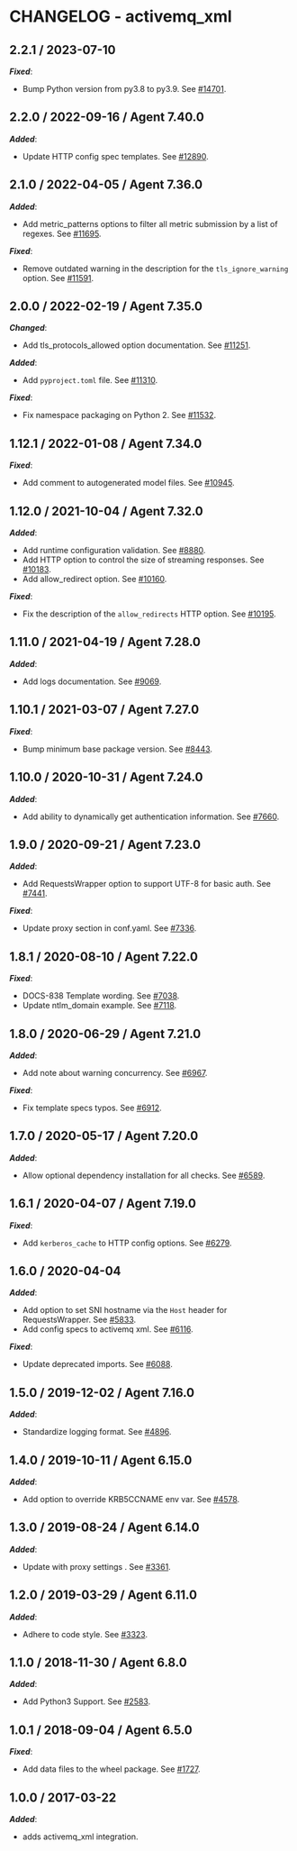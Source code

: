 # CHANGELOG - activemq_xml

## 2.2.1 / 2023-07-10

***Fixed***:

* Bump Python version from py3.8 to py3.9. See [#14701](https://github.com/DataDog/integrations-core/pull/14701).

## 2.2.0 / 2022-09-16 / Agent 7.40.0

***Added***:

* Update HTTP config spec templates. See [#12890](https://github.com/DataDog/integrations-core/pull/12890).

## 2.1.0 / 2022-04-05 / Agent 7.36.0

***Added***:

* Add metric_patterns options to filter all metric submission by a list of regexes. See [#11695](https://github.com/DataDog/integrations-core/pull/11695).

***Fixed***:

* Remove outdated warning in the description for the `tls_ignore_warning` option. See [#11591](https://github.com/DataDog/integrations-core/pull/11591).

## 2.0.0 / 2022-02-19 / Agent 7.35.0

***Changed***:

* Add tls_protocols_allowed option documentation. See [#11251](https://github.com/DataDog/integrations-core/pull/11251).

***Added***:

* Add `pyproject.toml` file. See [#11310](https://github.com/DataDog/integrations-core/pull/11310).

***Fixed***:

* Fix namespace packaging on Python 2. See [#11532](https://github.com/DataDog/integrations-core/pull/11532).

## 1.12.1 / 2022-01-08 / Agent 7.34.0

***Fixed***:

* Add comment to autogenerated model files. See [#10945](https://github.com/DataDog/integrations-core/pull/10945).

## 1.12.0 / 2021-10-04 / Agent 7.32.0

***Added***:

* Add runtime configuration validation. See [#8880](https://github.com/DataDog/integrations-core/pull/8880).
* Add HTTP option to control the size of streaming responses. See [#10183](https://github.com/DataDog/integrations-core/pull/10183).
* Add allow_redirect option. See [#10160](https://github.com/DataDog/integrations-core/pull/10160).

***Fixed***:

* Fix the description of the `allow_redirects` HTTP option. See [#10195](https://github.com/DataDog/integrations-core/pull/10195).

## 1.11.0 / 2021-04-19 / Agent 7.28.0

***Added***:

* Add logs documentation. See [#9069](https://github.com/DataDog/integrations-core/pull/9069).

## 1.10.1 / 2021-03-07 / Agent 7.27.0

***Fixed***:

* Bump minimum base package version. See [#8443](https://github.com/DataDog/integrations-core/pull/8443).

## 1.10.0 / 2020-10-31 / Agent 7.24.0

***Added***:

* Add ability to dynamically get authentication information. See [#7660](https://github.com/DataDog/integrations-core/pull/7660).

## 1.9.0 / 2020-09-21 / Agent 7.23.0

***Added***:

* Add RequestsWrapper option to support UTF-8 for basic auth. See [#7441](https://github.com/DataDog/integrations-core/pull/7441).

***Fixed***:

* Update proxy section in conf.yaml. See [#7336](https://github.com/DataDog/integrations-core/pull/7336).

## 1.8.1 / 2020-08-10 / Agent 7.22.0

***Fixed***:

* DOCS-838 Template wording. See [#7038](https://github.com/DataDog/integrations-core/pull/7038).
* Update ntlm_domain example. See [#7118](https://github.com/DataDog/integrations-core/pull/7118).

## 1.8.0 / 2020-06-29 / Agent 7.21.0

***Added***:

* Add note about warning concurrency. See [#6967](https://github.com/DataDog/integrations-core/pull/6967).

***Fixed***:

* Fix template specs typos. See [#6912](https://github.com/DataDog/integrations-core/pull/6912).

## 1.7.0 / 2020-05-17 / Agent 7.20.0

***Added***:

* Allow optional dependency installation for all checks. See [#6589](https://github.com/DataDog/integrations-core/pull/6589).

## 1.6.1 / 2020-04-07 / Agent 7.19.0

***Fixed***:

* Add `kerberos_cache` to HTTP config options. See [#6279](https://github.com/DataDog/integrations-core/pull/6279).

## 1.6.0 / 2020-04-04

***Added***:

* Add option to set SNI hostname via the `Host` header for RequestsWrapper. See [#5833](https://github.com/DataDog/integrations-core/pull/5833).
* Add config specs to activemq xml. See [#6116](https://github.com/DataDog/integrations-core/pull/6116).

***Fixed***:

* Update deprecated imports. See [#6088](https://github.com/DataDog/integrations-core/pull/6088).

## 1.5.0 / 2019-12-02 / Agent 7.16.0

***Added***:

* Standardize logging format. See [#4896](https://github.com/DataDog/integrations-core/pull/4896).

## 1.4.0 / 2019-10-11 / Agent 6.15.0

***Added***:

* Add option to override KRB5CCNAME env var. See [#4578](https://github.com/DataDog/integrations-core/pull/4578).

## 1.3.0 / 2019-08-24 / Agent 6.14.0

***Added***:

* Update with proxy settings . See [#3361](https://github.com/DataDog/integrations-core/pull/3361).

## 1.2.0 / 2019-03-29 / Agent 6.11.0

***Added***:

* Adhere to code style. See [#3323](https://github.com/DataDog/integrations-core/pull/3323).

## 1.1.0 / 2018-11-30 / Agent 6.8.0

***Added***:

* Add Python3 Support. See [#2583][1].

## 1.0.1 / 2018-09-04 / Agent 6.5.0

***Fixed***:

* Add data files to the wheel package. See [#1727][2].

## 1.0.0 / 2017-03-22

***Added***:

* adds activemq_xml integration.

[1]: https://github.com/DataDog/integrations-core/pull/2583
[2]: https://github.com/DataDog/integrations-core/pull/1727

